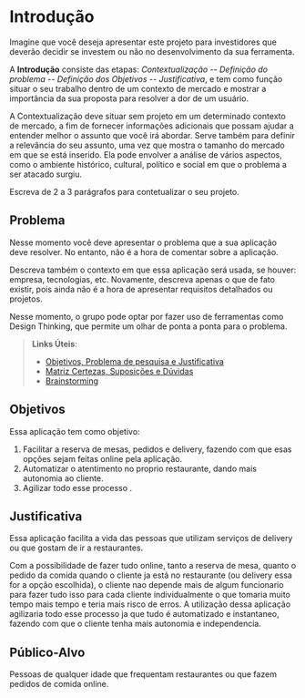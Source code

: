 # Introdução

Imagine que você deseja apresentar este projeto para investidores que deverão decidir se investem ou não no desenvolvimento da sua ferramenta.

A **Introdução** consiste das etapas: *Contextualização -- Definição do problema -- Definição dos Objetivos -- Justificativa*, e tem como função situar o seu trabalho dentro de um contexto de mercado e mostrar a importância da sua proposta para resolver a dor de um usuário.


A Contextualização deve situar sem projeto em um determinado contexto de mercado, a fim de fornecer informações adicionais que possam ajudar a entender melhor o assunto que você irá abordar. Serve também para definir a relevância do seu assunto, uma vez que mostra o tamanho do mercado em que se está inserido. Ela pode envolver a análise de vários aspectos, como o ambiente histórico, cultural, político e social em que o problema a ser atacado surgiu.

Escreva de 2 a 3 parágrafos para contetualizar o seu projeto.

## Problema

Nesse momento você deve apresentar o problema que a sua aplicação deve  resolver. No entanto, não é a hora de comentar sobre a aplicação.

Descreva também o contexto em que essa aplicação será usada, se  houver: empresa, tecnologias, etc. Novamente, descreva apenas o que de  fato existir, pois ainda não é a hora de apresentar requisitos  detalhados ou projetos.

Nesse momento, o grupo pode optar por fazer uso  de ferramentas como Design Thinking, que permite um olhar de ponta a ponta para o problema.

> **Links Úteis**:
> - [Objetivos, Problema de pesquisa e Justificativa](https://medium.com/@versioparole/objetivos-problema-de-pesquisa-e-justificativa-c98c8233b9c3)
> - [Matriz Certezas, Suposições e Dúvidas](https://medium.com/educa%C3%A7%C3%A3o-fora-da-caixa/matriz-certezas-suposi%C3%A7%C3%B5es-e-d%C3%BAvidas-fa2263633655)
> - [Brainstorming](https://www.euax.com.br/2018/09/brainstorming/)

## Objetivos
Essa aplicação tem como objetivo: 

1) Facilitar a reserva de mesas, pedidos e delivery, fazendo com que esas opções sejam feitas online pela aplicação.
2) Automatizar o atentimento no proprio restaurante, dando mais autonomia ao cliente.
3) Agilizar todo esse processo . 

## Justificativa

Essa aplicação facilita a vida das pessoas que utilizam serviços de delivery ou que gostam de ir a restaurantes.

Com a possibilidade de fazer tudo online, tanto a reserva de mesa, quanto o pedido da comida quando o cliente ja está no restaurante (ou delivery essa for a opção escolhida), o cliente nao depende mais de algum funcionario para fazer tudo isso para cada cliente individualmente o que tomaria muito tempo mais tempo e teria mais risco de erros. 
A utilização dessa aplicação agilizaria todo esse processo ja que tudo é automatizado e instantaneo, fazendo com que o cliente tenha mais autonomia e independencia.

## Público-Alvo

Pessoas de qualquer idade que frequentam restaurantes ou que fazem pedidos de comida online. 

